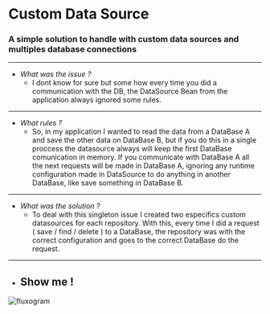 # Custom Data Source 

### A simple solution to handle with custom data sources and multiples database connections

---
- *What was the issue ?*
    - I dont know for sure but some how every time you did a communication with the DB, the DataSource Bean from the application always ignored some rules.
    
---

- *What rules ?*
    - So, in my application I wanted to read the data from a DataBase A and save the other data on DataBase B, but if you do this in a single proccess the datasource always will keep the first DataBase comunication in memory. If you communicate with DataBase A all the next requests will be made in DataBase A, ignoring any runtime configuration made in DataSource to do anything in another DataBase, like save something in DataBase B.

--- 
- *What was the solution ?*
    - To deal with this singleton issue I created two especifics custom datasources for each repository. With this, every time I did a request ( save / find / delete ) to a DataBase, the repository was with the correct configuration and goes to the correct DataBase do the request.

---

- ## Show me !
![fluxogram](https://i.postimg.cc/KztMyWhp/Whats-App-Image-2023-03-08-at-19-54-23.jpg)